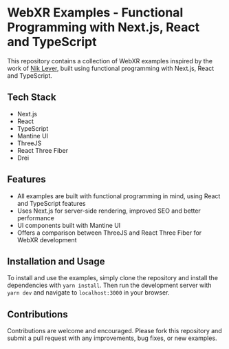 # WebXR Examples - Functional Programming with Next.js, React and TypeScript

This repository contains a collection of WebXR examples inspired by the work of [Nik Lever](https://niksgames.com/webxr/), built using functional programming with Next.js, React and TypeScript.

## Tech Stack

- Next.js
- React
- TypeScript
- Mantine UI
- ThreeJS
- React Three Fiber
- Drei

## Features

- All examples are built with functional programming in mind, using React and TypeScript features
- Uses Next.js for server-side rendering, improved SEO and better performance
- UI components built with Mantine UI
- Offers a comparison between ThreeJS and React Three Fiber for WebXR development

## Installation and Usage

To install and use the examples, simply clone the repository and install the dependencies with `yarn install`. Then run the development server with `yarn dev` and navigate to `localhost:3000` in your browser.

## Contributions

Contributions are welcome and encouraged. Please fork this repository and submit a pull request with any improvements, bug fixes, or new examples.

